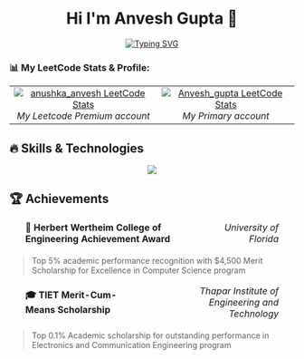 <div align="center">

# Hi I'm Anvesh Gupta 👋


[![Typing SVG](https://readme-typing-svg.herokuapp.com?font=Fira+Code&size=30&duration=3000&pause=1000&color=F85D7F&center=true&vCenter=true&width=600&lines=Full+Stack+Developer;Software+Engineer;Real+World+Problem+Solver;Lifelong+Learner)](https://git.io/typing-svg)

</div>



### 📊 My LeetCode Stats & Profile:

<table>
  <tr>
       <td align="center">
      <a href="https://leetcode.com/anushka_anvesh">
        <img src="https://leetcard.jacoblin.cool/anushka_anvesh" alt="anushka_anvesh LeetCode Stats" />
      </a>
      <br/>
      <em>My Leetcode Premium account </em>
    </td>
     <td align="center">
      <a href="https://leetcode.com/Anvesh_gupta">
        <img src="https://leetcard.jacoblin.cool/Anvesh_gupta" alt="Anvesh_gupta LeetCode Stats" />
      </a>
      <br/>
      <em>My Primary account</em>
    </td>
  </tr>
</table>

## 🔥 Skills & Technologies

<p align="center">
  <img src="https://skillicons.dev/icons?i=js,ts,angular,react,nodejs,python,java,flutter,docker,aws,azure,mongodb,postgres" />
</p>

## 🏆 Achievements

<table width="100%" style="border-collapse: separate; border-spacing: 20px 0;">
<tr>
<td align="left" style="padding-right: 50px;"><strong>🥇 Herbert Wertheim College of Engineering Achievement Award</strong></td>
<td align="right"><em>University of Florida</em></td>
</tr>
</table>

> Top 5% academic performance recognition with $4,500 Merit Scholarship for Excellence in Computer Science program

<table width="100%" style="border-collapse: separate; border-spacing: 20px 0;">
<tr>
<td align="left" style="padding-right: 50px;"><strong>🎓 TIET Merit-Cum-Means Scholarship</strong></td>
<td align="right"><em>Thapar Institute of Engineering and Technology</em></td>
</tr>
</table>

> Top 0.1% Academic scholarship for outstanding performance in Electronics and Communication Engineering program










